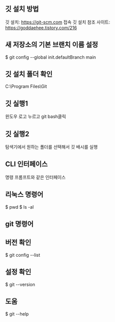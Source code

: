 ## 깃 설치 방법
깃 설치: https://git-scm.com 접속
깃 설치 참조 사이트: https://goddaehee.tistory.com/216

## 새 저장소의 기본 브랜치 이름 설정
$ git config --global init.defaultBranch main

## 깃 설치 폴더 확인
C:\Program Files\Git

## 깃 실행1
윈도우 로고 누르고 git bash클릭

## 깃 실행2
탐색기에서 원하는 폴더를 선택해서 깃 배시를 실행

## CLI 인터페이스
명령 프롬프트와 같은 인터페이스

## 리눅스 명령어
$ pwd
$ ls -al

## git 명령어
## 버전 확인
$ git config --list
## 설정 확인
$ git --version
## 도움
$ git --help
